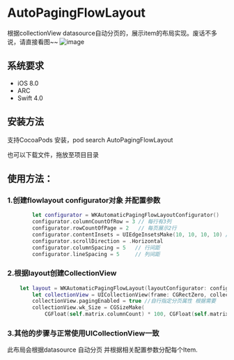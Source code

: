 # AutoPagingFlowLayout
根据collectionView datasource自动分页的，展示item的布局实现。废话不多说，请直接看图~~
![image](https://github.com/hoowang/AutoPagingFlowLayout/blob/master/AutoPage.gif)  

## 系统要求
- iOS 8.0
- ARC
- Swift 4.0

## 安装方法
支持CocoaPods 安装，pod search AutoPagingFlowLayout

也可以下载文件，拖放至项目目录

## 使用方法：
### 1.创建flowlayout configurator对象 并配置参数

```Swift
        let configurator = WKAutomaticPagingFlowLayoutConfigurator()
        configurator.columnCountOfRow = 3 // 每行有3列
        configurator.rowCountOfPage = 2   // 每页展示2行
        configurator.contentInsets = UIEdgeInsetsMake(10, 10, 10, 10) //边距
        configurator.scrollDirection = .Horizontal
        configurator.columnSpacing = 5   // 行间距
        configurator.lineSpacing = 5 	 // 列间距
```
### 2.根据layout创建CollectionView 
```Swift
	let layout = WKAutomaticPagingFlowLayout(layoutConfigurator: configurator)
        let collectionView = UICollectionView(frame: CGRectZero, collectionViewLayout:layout)
        collectionView.pagingEnabled = true //自行指定分页属性 根据需要
        collectionView.wk_Size = CGSizeMake(
            CGFloat(self.matrix.columnCount) * 100, CGFloat(self.matrix.rowCount) * 100)
```

### 3.其他的步骤与正常使用UICollectionView一致 

  此布局会根据datasource 自动分页 并根据相关配置参数分配每个Item.

